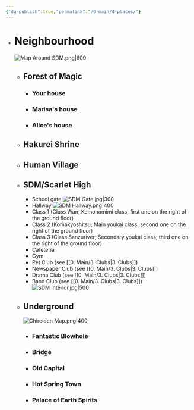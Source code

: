 ```yaml
---
{"dg-publish":true,"permalink":"/0-main/4-places/"}
---
```


- # Neighbourhood
	 ![Map Around SDM.png|600](/img/user/2.%20Images/Map%20Around%20SDM.png)
	- ## Forest of Magic
		- ### Your house
		- ### Marisa's house
		- ### Alice's house
	- ## Hakurei Shrine
	- ## Human Village
	- ## **SDM/Scarlet High**
		- School gate
		![SDM Gate.jpg|300](/img/user/2.%20Images/SDM%20Gate.jpg)
		- Hallway
		![SDM Hallway.png|400](/img/user/2.%20Images/SDM%20Hallway.png)
		- Class 1 (Class Wan; Kemonomimi class; first one on the right of the ground floor) 
		- Class 2 (Komakyoshitsu; Main youkai class; second one on the right of the ground floor)
		- Class 3 (Class Sanzuriver; Secondary youkai class; third one on the right of the ground floor)
		- Cafeteria
		- Gym
		- Pet Club (see [[0. Main/3. Clubs\|3. Clubs]])
		- Newspaper Club (see [[0. Main/3. Clubs\|3. Clubs]])
		- Drama Club (see [[0. Main/3. Clubs\|3. Clubs]])
		- Band Club (see [[0. Main/3. Clubs\|3. Clubs]])
		![SDM Interior.jpg|500](/img/user/2.%20Images/SDM%20Interior.jpg)
	- ## Underground
		![Chireiden Map.png|400](/img/user/2.%20Images/Chireiden%20Map.png)
		- ### Fantastic Blowhole
		- ### Bridge
		- ### Old Capital
		- ### Hot Spring Town
		- ### Palace of Earth Spirits